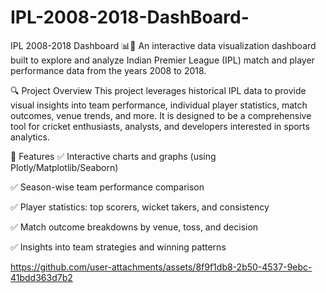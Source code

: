 # IPL-2008-2018-DashBoard-
IPL 2008-2018 Dashboard 📊🏏
An interactive data visualization dashboard built to explore and analyze Indian Premier League (IPL) match and player performance data from the years 2008 to 2018.

🔍 Project Overview
This project leverages historical IPL data to provide visual insights into team performance, individual player statistics, match outcomes, venue trends, and more. It is designed to be a comprehensive tool for cricket enthusiasts, analysts, and developers interested in sports analytics.

📌 Features
✅ Interactive charts and graphs (using Plotly/Matplotlib/Seaborn)

✅ Season-wise team performance comparison

✅ Player statistics: top scorers, wicket takers, and consistency

✅ Match outcome breakdowns by venue, toss, and decision

✅ Insights into team strategies and winning patterns



https://github.com/user-attachments/assets/8f9f1db8-2b50-4537-9ebc-41bdd363d7b2

